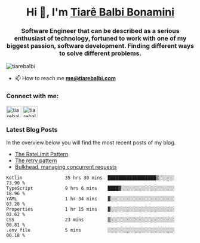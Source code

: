 

<h1 align="center">Hi 👋, I'm <a href="https://tiarebalbi.com?utm_source=github&utm_medium=profile&utm_campaign=github_profile">Tiarê Balbi Bonamini</a></h1>

<h3 align="center">Software Engineer that can be described as a serious enthusiast of technology, fortuned to work with one of my biggest passion, software development. Finding different ways to solve different problems.</h3>

<p align="left"> <img src="https://komarev.com/ghpvc/?username=tiarebalbi" alt="tiarebalbi" /> </p>

- 📫 How to reach me **me@tiarebalbi.com**

<p align="left">
<h3 align="left">Connect with me:</h3>
<a href="https://twitter.com/tiarebalbi" target="blank"><img align="center" src="https://cdn.jsdelivr.net/npm/simple-icons@3.0.1/icons/twitter.svg" alt="tiarebalbi" height="30" width="40" /></a>
<a href="https://instagram.com/tiarebalbi" target="blank"><img align="center" src="https://cdn.jsdelivr.net/npm/simple-icons@3.0.1/icons/instagram.svg" alt="tiarebalbi" height="30" width="40" /></a>
</p>

### Latest Blog Posts

In the overview below you will find the most recent posts of my blog.

* [The RateLimit Pattern](https://tiarebalbi.com/article/week-4-the-rate-limit-pattern?utm_source=github&utm_medium=profile&utm_campaign=github_profile)
* [The retry pattern](https://tiarebalbi.com/article/week-3-the-retry-pattern?utm_source=github&utm_medium=profile&utm_campaign=github_profile)
* [Bulkhead, managing concurrent requests](https://tiarebalbi.com/article/week-2-bulkhead-managing-concurrent-requests?utm_source=github&utm_medium=profile&utm_campaign=github_profile)

<!--START_SECTION:waka-->

```text
Kotlin                35 hrs 30 mins  ██████████████████▒░░░░░░   73.90 %
TypeScript            9 hrs 6 mins    ████▓░░░░░░░░░░░░░░░░░░░░   18.96 %
YAML                  1 hr 34 mins    ▓░░░░░░░░░░░░░░░░░░░░░░░░   03.28 %
Properties            1 hr 15 mins    ▓░░░░░░░░░░░░░░░░░░░░░░░░   02.62 %
CSS                   23 mins         ▒░░░░░░░░░░░░░░░░░░░░░░░░   00.81 %
.env file             5 mins          ░░░░░░░░░░░░░░░░░░░░░░░░░   00.18 %
```

<!--END_SECTION:waka-->
